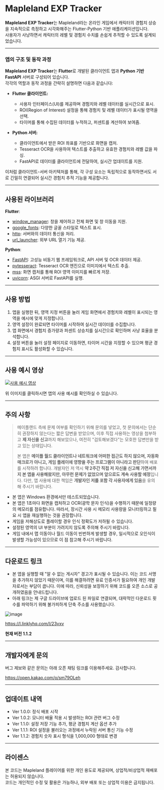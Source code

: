 # Mapleland EXP Tracker

**Mapleland EXP Tracker**는 Mapleland라는 온라인 게임에서 캐릭터의 경험치 상승을 지속적으로 측정하고 시각화해주는 Flutter-Python 기반 애플리케이션입니다.  
사용자가 사냥하면서 캐릭터의 레벨 및 경험치 수치를 손쉽게 추적할 수 있도록 설계되었습니다.

---

### 앱의 구조 및 동작 과정
**Mapleland EXP Tracker**는 **Flutter**로 개발된 클라이언트 앱과 **Python 기반 FastAPI** 서버로 구성되어 있습니다.  
각각의 역할과 동작 과정을 간략히 설명하면 다음과 같습니다:

- **Flutter 클라이언트:**  
  - 사용자 인터페이스(UI)를 제공하며 경험치와 레벨 데이터를 실시간으로 표시.  
  - ROI(Region of Interest) 설정을 통해 경험치 및 레벨 데이터가 표시될 영역을 선택.  
  - 타이머를 통해 수집된 데이터를 누적하고, 퍼센트를 계산하여 보여줌.

- **Python 서버:**  
  - 클라이언트에서 받은 ROI 좌표를 기반으로 화면을 캡처.  
  - Tesseract OCR을 사용하여 텍스트를 추출하고 유효한 경험치와 레벨 값을 파싱.  
  - FastAPI로 데이터를 클라이언트에 전달하여, 실시간 업데이트를 지원.

이처럼 클라이언트-서버 아키텍처를 통해, 각 구성 요소는 독립적으로 동작하면서도 서로 긴밀히 연결되어 실시간 경험치 추적 기능을 제공합니다.

---

## 사용된 라이브러리
**Flutter**:
- [window_manager](https://pub.dev/packages/window_manager): 창을 제어하고 전체 화면 및 창 이동을 지원.
- [google_fonts](https://pub.dev/packages/google_fonts): 다양한 글꼴 스타일로 텍스트 표시.
- [http](https://pub.dev/packages/http): 서버와의 데이터 통신을 처리.
- [url_launcher](https://pub.dev/packages/url_launcher): 외부 URL 열기 기능 제공.

**Python**:
- [FastAPI](https://fastapi.tiangolo.com/): 고성능 비동기 웹 프레임워크로, API 서버 및 OCR 데이터 제공.
- [pytesseract](https://pypi.org/project/pytesseract/): Tesseract OCR 엔진으로 이미지에서 텍스트 추출.
- [mss](https://pypi.org/project/mss/): 화면 캡처를 통해 ROI 영역 이미지를 빠르게 저장.
- [uvicorn](https://www.uvicorn.org/): ASGI 서버로 FastAPI를 실행.

---

## 사용 방법
1. 앱을 실행한 뒤, 영역 지정 버튼을 눌러 게임 화면에서 경험치와 레벨이 표시되는 영역을 예시에 맞게 지정합니다.
2. 영역 설정이 완료되면 타이머를 시작하여 실시간 데이터를 수집합니다.
3. 앱 화면에서 경험치 증가량과 퍼센트 상승치를 실시간으로 확인하며 사냥 효율을 분석합니다.
4. 설정 버튼을 눌러 설정 페이지로 이동하면, 타이머 시간을 지정할 수 있으며 평균 경험치 표시도 활성화할 수 있습니다.

---

## 사용 예시 영상

[![사용 예시 영상](https://img.youtube.com/vi/87UW8UHCmyo/maxresdefault.jpg)](https://youtu.be/87UW8UHCmyo)

위 이미지를 클릭하시면 앱의 사용 예시를 확인하실 수 있습니다.


---

## 주의 사항

>메이플랜드 측에 문제 여부를 확인하기 위해 문의를 넣었고, 첫 문의에서는 단순히 권장하지 않는다는 짧은 답변을 받았으며, 이후 직접 사용하는 영상을 첨부하고 **제 자신을 신고**까지 해보았으나, 여전히 "검토해보겠다"는 모호한 답변만을 받고 있는 상태입니다.
>
>본 앱은 **메이플 월드 클라이언트나 네트워크에 어떠한 접근도 하지 않으며, 자동화 매크로가 아니고, 게임 플레이에 영향을 주는 프로그램이 아니라고 판단**하여 배포를 시작하려 합니다. 개발자인 저 역시 **약 2주간 직접 저 자신을 신고해 가면서까지 본 앱을 사용해왔지만, 아무런 문제가 없었으며 앞으로도 계속 사용할 예정**입니다. 다만, 앱 사용에 대한 책임은 **개발자인 저를 포함 각 사용자에게 있음**을 유의해 주시기 바랍니다.

+ 본 앱은 Windows 환경에서만 테스트되었습니다.
+ 본 앱은 1초마다 화면을 캡처하고 OCR(광학 문자 인식)을 수행하기 때문에 일정량의 메모리를 점유합니다. 따라서, 장시간 사용 시 메모리 사용량을 모니터링하고 필요 시 앱을 재실행하는 것을 권장합니다.
+ 게임을 저해상도로 플레이할 경우 인식 정확도가 저하될 수 있습니다.
+ 설정된 영역의 UI 부분이 가려지지 않도록 주의해 주시기 바랍니다.
+ 게임 내에서 맵 이동이나 월드 이동이 빈번하게 발생할 경우, 일시적으로 오인식이 발생할 가능성이 있으므로 이 점 참고해 주시기 바랍니다.

---

## 다운로드 링크
- 본 앱을 실행할 때 "알 수 없는 게시자" 경고가 표시될 수 있습니다. 이는 코드 서명을 추가하지 않았기 때문이며, 이를 해결하려면 유료 인증서가 필요하여 개인 개발자로서는 부담이 큽니다. 이에 따라, 신뢰성을 보장하기 위해 코드를 오픈 소스로 공개하였음을 안내드립니다.
- 아래 링크는 제 구글 드라이브에 업로드 된 파일로 연결되며, 대략적인 다운로드 횟수를 파악하기 위해 불가피하게 단축 주소를 사용했습니다.

![image](https://github.com/user-attachments/assets/cf5267b0-cd66-46e7-bb4a-0debf55fc2f8)

https://l.linklyhq.com/l/23vxv

**현재 버전 1.1.2**

---

## 개발자에게 문의

버그 제보와 같은 문의는 아래 오픈 채팅 링크를 이용해주세요. 감사합니다.

https://open.kakao.com/o/sm79OLeh

---

## 업데이트 내역

+ Ver 1.0.0: 정식 배포 시작
+ Ver 1.0.2: 모니터 배율 적용 시 발생하는 ROI 관련 버그 수정
+ Ver 1.1.0: 설정 저장 기능 추가, 평균 경험치 계산 옵션 추가
+ Ver 1.1.1: ROI 설정을 불러오는 과정에서 누락된 서버 통신 기능 수정
+ Ver 1.1.2: 경험치 숫자 표시 형식을 1,000,000 형태로 변경

---

## 라이센스
본 코드는 Mapleland 플레이어를 위한 개인 용도로 제공되며, 상업적/비상업적 재배포는 허용되지 않습니다.  
코드는 개인적인 수정 및 활용은 가능하나, 외부 배포 또는 상업적 이용은 금지됩니다.
